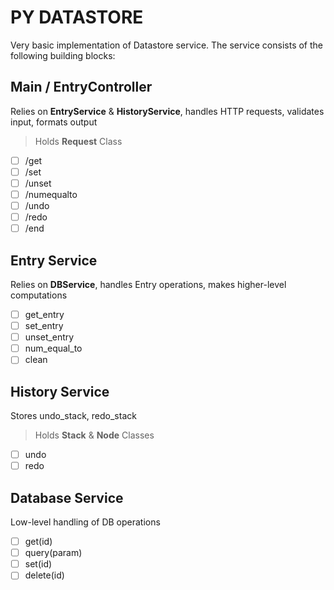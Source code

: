 # PY DATASTORE
Very basic implementation of Datastore service.
The service consists of the following building blocks:

## Main / EntryController
Relies on **EntryService** & **HistoryService**, handles HTTP requests, validates input, formats output
> Holds **Request** Class
- [ ] /get
- [ ] /set
- [ ] /unset
- [ ] /numequalto
- [ ] /undo
- [ ] /redo
- [ ] /end

## Entry Service
Relies on **DBService**, handles Entry operations, makes higher-level computations
- [ ] get_entry
- [ ] set_entry
- [ ] unset_entry
- [ ] num_equal_to
- [ ] clean

## History Service
Stores undo_stack, redo_stack
> Holds **Stack** & **Node** Classes
- [ ] undo
- [ ] redo

## Database Service
Low-level handling of DB operations
- [ ] get(id)
- [ ] query(param)
- [ ] set(id)
- [ ] delete(id) 
